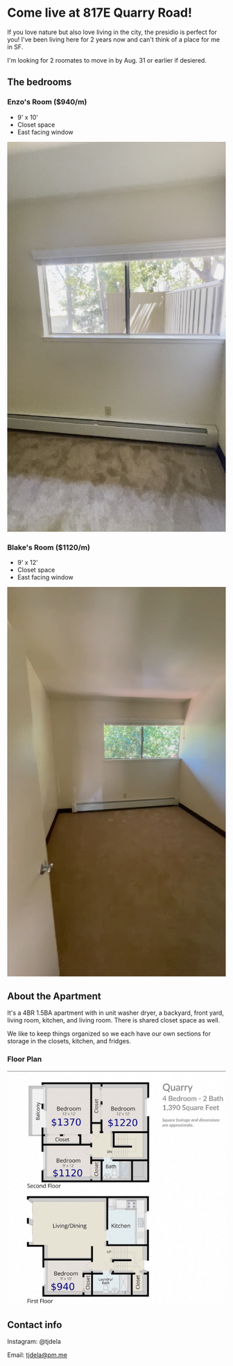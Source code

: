 # Come live at 817E Quarry Road!

If you love nature but also love living in the city, the presidio is perfect for you! I've been living here for 2 years now and can't think of a place for me in SF.

I'm looking for 2 roomates to move in by Aug. 31 or earlier if desiered.


## The bedrooms

### Enzo's Room ($940/m)

- 9' x 10'
- Closet space
- East facing window

<p>
<img src="./images/enzo-room2.png" alt="Enzo's Room" title="Enzo's Room" /> 
</p>


### Blake's Room ($1120/m)

- 9' x 12'
- Closet space
- East facing window

<img src="images/blake-room2.png" alt="Blake's Room" title="Blake's Room" /> 

## About the Apartment

It's a 4BR 1.5BA apartment with in unit washer dryer, a backyard, front yard, living room, kitchen, and living room. There is shared closet space as well.

We like to keep things organized so we each have our own sections for storage in the closets, kitchen, and fridges.

### Floor Plan

<img src="images/floor-plan.png" alt="Floor Plan" title="Floor Plan" /> 

## Contact info

Instagram: @tjdela

Email: tjdela@pm.me


